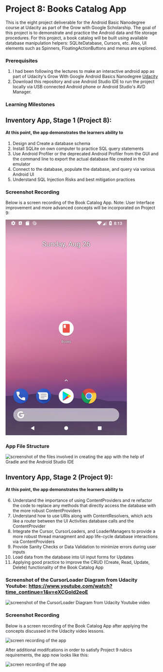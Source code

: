 # Project 8: Books Catalog App
This is the eight project deliverable for the Android Basic Nanodegree course at Udacity as part of the Grow with Google Scholarship. The goal of this project is to demonstrate and practice the Android data and file storage procedures. For this project, a book catalog will be built using available database manipulation helpers: SQLiteDatabase, Cursors, etc. Also, UI elements such as Spinners, FloatingActionButtons and menus are explored.

### Prerequisites

1. I had been following the lectures to make an interactive android app as part of Udacity's Grow With Google Android Basics Nanodegree [Udacity](https://www.udacity.com/course/android-basics-nanodegree-by-google--nd803)
2. Download this repository and use Android Studio IDE to run the project locally via USB connected Android phone or Android Studio's AVD Manager.

### Learning Milestones

## Inventory App, Stage 1 (Project 8):

#### At this point, the app demonstrates the learners ability to 
1. Design and Create a database schema
2. Install SQLite on own computer to practice SQL query statements
3. Use Android Profiler or the deprecated Android Profiler from the GUI and the command line to export the actual database file created in the emulator
4. Connect to the database, populate the database, and query via various Android UI
5. Understand SQL Injection Risks and best mitigation practices

### Screenshot Recording

Below is a screen recording of the Book Catalog App. Note: User Interface improvement and more advanced concepts will be incorporated on Project 9:

<img src="screencapture.gif" alt="screen recording of the app" width="400px"/>

### App File Structure 

![screenshot of the files involved in creating the app with the help of Gradle and the Android Studio IDE][filestruct]

## Inventory App, Stage 2 (Project 9):

#### At this point, the app demonstrates the learners ability to 
6. Understand the importance of using ContentProviders and re refactor the code to replace any methods that directly access the database with the more robust ContentProviders
7. Understand how to use URIs along with ContentResolvers, which acts like a router between the UI Activities database calls and the ContentProvider
8. Integrate the Cursor, CursorLoaders, and LoaderManagers to provide a more robust thread managment and app life-cycle database interactions via ContentProviders 
9. Provide Sanity Checks or Data Validation to minimize errors during user inputs
10. Load data from the database into UI input forms for Updates
11. Applying good practice to improve the CRUD (Create, Read, Update, Delete) functionality of the Book Catalog App

### Screenshot of the CursorLoader Diagram from Udacity Youtube: https://www.youtube.com/watch?time_continue=1&v=eXCGoId2eoE 

![screenshot of the CursorLoader Diagram from Udacity Youtube video ][cursorloader]

### Screenshot Recording

Below is a screen recording of the Book Catalog App after applying the concepts discussed in the Udacity video lessons. 

<img src="screencapture2.gif" alt="screen recording of the app" width="400px"/>

After additional modifcations in order to satisfy Project 9 rubics requirements, the app now looks like this:

<img src="screencapture3.gif" alt="screen recording of the app" width="400px"/>





[cursorloader]: https://github.com/roylouislgarcia/BookCatalog/blob/master/cursorloader.png
[filestruct]: https://github.com/roylouislgarcia/BookCatalog/blob/master/filestructure.JPG
